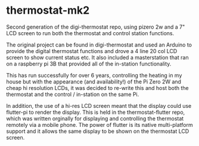 # thermostat-mk2
Second generation of the digi-thermostat repo, using pizero 2w and a 7" LCD screen to run both the thermostat and control station functions.

The original project can be found in digi-thermostat and used an Arduino to provide the digital thermostat functions and drove a 4 line 20 col LCD screen to show current status etc.
It also included a masterstation that ran on a raspberry pi 3B that provided all of the in-station functionality. 

This has run successfully for over 6 years, controlling the heating in my house but with the appearance (and availability!) of the Pi Zero 2W and cheap hi resolution LCDs, 
it was decided to re-write this and host both the thermostat and the control / in-station on the same Pi. 

In addition, the use of a hi-res LCD screen meant that the display could use flutter-pi to render the display. 
This is held in the thermostat-flutter repo, which was written orginally for displaying and controlling the thermostat remotely via a mobile phone. 
The power of flutter is its native multi-platform support and it allows the same display to be shown on the thermostat LCD screen. 
